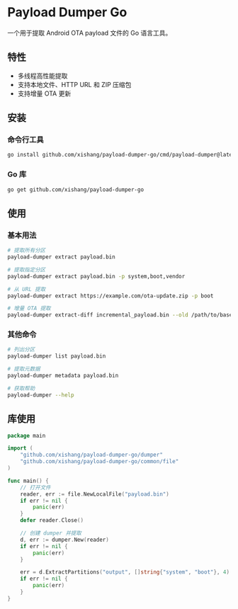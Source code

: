 # Payload Dumper Go

一个用于提取 Android OTA payload 文件的 Go 语言工具。

## 特性

- 多线程高性能提取
- 支持本地文件、HTTP URL 和 ZIP 压缩包
- 支持增量 OTA 更新

## 安装

### 命令行工具
```bash
go install github.com/xishang/payload-dumper-go/cmd/payload-dumper@latest
```

### Go 库
```bash
go get github.com/xishang/payload-dumper-go
```

## 使用

### 基本用法
```bash
# 提取所有分区
payload-dumper extract payload.bin

# 提取指定分区
payload-dumper extract payload.bin -p system,boot,vendor

# 从 URL 提取
payload-dumper extract https://example.com/ota-update.zip -p boot

# 增量 OTA 提取
payload-dumper extract-diff incremental_payload.bin --old /path/to/base/images
```

### 其他命令
```bash
# 列出分区
payload-dumper list payload.bin

# 提取元数据
payload-dumper metadata payload.bin

# 获取帮助
payload-dumper --help
```

## 库使用

```go
package main

import (
    "github.com/xishang/payload-dumper-go/dumper"
    "github.com/xishang/payload-dumper-go/common/file"
)

func main() {
    // 打开文件
    reader, err := file.NewLocalFile("payload.bin")
    if err != nil {
        panic(err)
    }
    defer reader.Close()

    // 创建 dumper 并提取
    d, err := dumper.New(reader)
    if err != nil {
        panic(err)
    }

    err = d.ExtractPartitions("output", []string{"system", "boot"}, 4)
    if err != nil {
        panic(err)
    }
}
```
